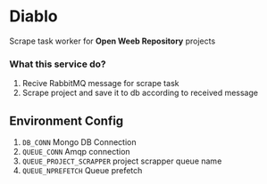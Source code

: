 # Diablo
Scrape task worker for **Open Weeb Repository** projects

### What this service do?
1. Recive RabbitMQ message for scrape task
1. Scrape project and save it to db according to received message

## Environment Config
1. ``DB_CONN`` Mongo DB Connection
1. ``QUEUE_CONN`` Amqp connection 
1. ``QUEUE_PROJECT_SCRAPPER`` project scrapper queue name
1. ``QUEUE_NPREFETCH`` Queue prefetch
